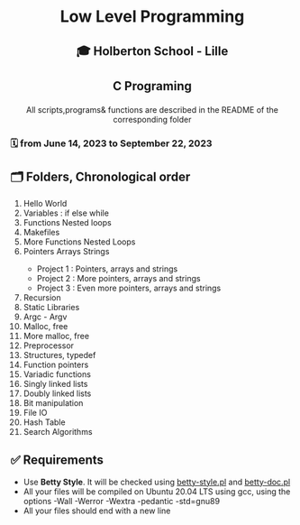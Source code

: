 # <p align="center">Low Level Programming</p>

## <p align="center">🎓 Holberton School - Lille</p>
## <p align="center">C Programing </p>
<p align="center">All scripts,programs& functions are described in the README of the corresponding folder</p>

### <p>🗓️ from June 14, 2023 to September 22, 2023</p>
<h2>🗂️ Folders, Chronological order</h2>
<ol>
<li>Hello World</li>
<li>Variables : if else while</li>
<li>Functions Nested loops</li>
<li>Makefiles</li>
<li>More Functions Nested Loops</li>
<li>Pointers Arrays Strings</li>
<ul>
<li>Project 1 : Pointers, arrays and strings</li>
<li>Project 2 : More pointers, arrays and strings</li>
<li>Project 3 : Even more pointers, arrays and strings</li>
</ul>
<li>Recursion</li>
<li>Static Libraries</li>
<li>Argc - Argv</li>
<li>Malloc, free</li>
<li>More malloc, free</li>
<li>Preprocessor</li>
<li>Structures, typedef</li>
<li>Function pointers</li>
<li>Variadic functions</li>
<li>Singly linked lists</li>
<li>Doubly linked lists</li>
<li>Bit manipulation</li>
<li>File IO</li>
<li>Hash Table</li>
<li>Search Algorithms</li>
</ol>
<h2>✅ Requirements</h2>
<ul>
<li>Use <strong>Betty Style</strong>. It will be checked using <a href="https://github.com/hs-hq/Betty/blob/main/betty-style.pl">betty-style.pl</a> and <a href="https://github.com/hs-hq/Betty/blob/main/betty-doc.pl">betty-doc.pl</a> </li>
<li>All your files will be compiled on Ubuntu 20.04 LTS using gcc, using the options -Wall -Werror -Wextra -pedantic -std=gnu89</li>
<li>All your files should end with a new line</li>
</ul>
